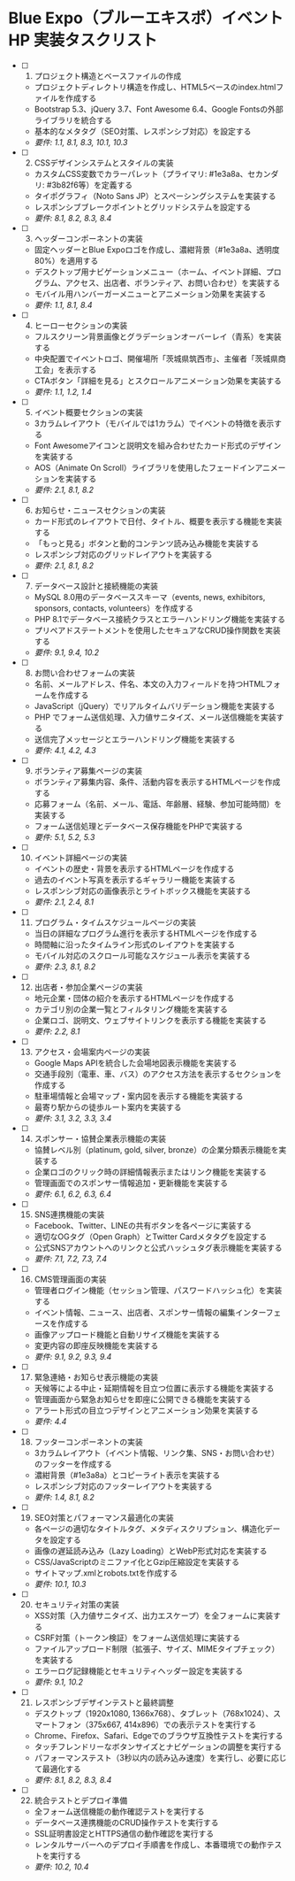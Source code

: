 # Blue Expo（ブルーエキスポ）イベントHP 実装タスクリスト

- [ ] 1. プロジェクト構造とベースファイルの作成
  - プロジェクトディレクトリ構造を作成し、HTML5ベースのindex.htmlファイルを作成する
  - Bootstrap 5.3、jQuery 3.7、Font Awesome 6.4、Google Fontsの外部ライブラリを統合する
  - 基本的なメタタグ（SEO対策、レスポンシブ対応）を設定する
  - _要件: 1.1, 8.1, 8.3, 10.1, 10.3_

- [ ] 2. CSSデザインシステムとスタイルの実装
  - カスタムCSS変数でカラーパレット（プライマリ: #1e3a8a、セカンダリ: #3b82f6等）を定義する
  - タイポグラフィ（Noto Sans JP）とスペーシングシステムを実装する
  - レスポンシブブレークポイントとグリッドシステムを設定する
  - _要件: 8.1, 8.2, 8.3, 8.4_

- [ ] 3. ヘッダーコンポーネントの実装
  - 固定ヘッダーとBlue Expoロゴを作成し、濃紺背景（#1e3a8a、透明度80%）を適用する
  - デスクトップ用ナビゲーションメニュー（ホーム、イベント詳細、プログラム、アクセス、出店者、ボランティア、お問い合わせ）を実装する
  - モバイル用ハンバーガーメニューとアニメーション効果を実装する
  - _要件: 1.1, 8.1, 8.4_

- [ ] 4. ヒーローセクションの実装
  - フルスクリーン背景画像とグラデーションオーバーレイ（青系）を実装する
  - 中央配置でイベントロゴ、開催場所「茨城県筑西市」、主催者「茨城県商工会」を表示する
  - CTAボタン「詳細を見る」とスクロールアニメーション効果を実装する
  - _要件: 1.1, 1.2, 1.4_

- [ ] 5. イベント概要セクションの実装
  - 3カラムレイアウト（モバイルでは1カラム）でイベントの特徴を表示する
  - Font Awesomeアイコンと説明文を組み合わせたカード形式のデザインを実装する
  - AOS（Animate On Scroll）ライブラリを使用したフェードインアニメーションを実装する
  - _要件: 2.1, 8.1, 8.2_

- [ ] 6. お知らせ・ニュースセクションの実装
  - カード形式のレイアウトで日付、タイトル、概要を表示する機能を実装する
  - 「もっと見る」ボタンと動的コンテンツ読み込み機能を実装する
  - レスポンシブ対応のグリッドレイアウトを実装する
  - _要件: 2.1, 8.1, 8.2_

- [ ] 7. データベース設計と接続機能の実装
  - MySQL 8.0用のデータベーススキーマ（events, news, exhibitors, sponsors, contacts, volunteers）を作成する
  - PHP 8.1でデータベース接続クラスとエラーハンドリング機能を実装する
  - プリペアドステートメントを使用したセキュアなCRUD操作関数を実装する
  - _要件: 9.1, 9.4, 10.2_

- [ ] 8. お問い合わせフォームの実装
  - 名前、メールアドレス、件名、本文の入力フィールドを持つHTMLフォームを作成する
  - JavaScript（jQuery）でリアルタイムバリデーション機能を実装する
  - PHP でフォーム送信処理、入力値サニタイズ、メール送信機能を実装する
  - 送信完了メッセージとエラーハンドリング機能を実装する
  - _要件: 4.1, 4.2, 4.3_

- [ ] 9. ボランティア募集ページの実装
  - ボランティア募集内容、条件、活動内容を表示するHTMLページを作成する
  - 応募フォーム（名前、メール、電話、年齢層、経験、参加可能時間）を実装する
  - フォーム送信処理とデータベース保存機能をPHPで実装する
  - _要件: 5.1, 5.2, 5.3_

- [ ] 10. イベント詳細ページの実装
  - イベントの歴史・背景を表示するHTMLページを作成する
  - 過去のイベント写真を表示するギャラリー機能を実装する
  - レスポンシブ対応の画像表示とライトボックス機能を実装する
  - _要件: 2.1, 2.4, 8.1_

- [ ] 11. プログラム・タイムスケジュールページの実装
  - 当日の詳細なプログラム進行を表示するHTMLページを作成する
  - 時間軸に沿ったタイムライン形式のレイアウトを実装する
  - モバイル対応のスクロール可能なスケジュール表示を実装する
  - _要件: 2.3, 8.1, 8.2_

- [ ] 12. 出店者・参加企業ページの実装
  - 地元企業・団体の紹介を表示するHTMLページを作成する
  - カテゴリ別の企業一覧とフィルタリング機能を実装する
  - 企業ロゴ、説明文、ウェブサイトリンクを表示する機能を実装する
  - _要件: 2.2, 8.1_

- [ ] 13. アクセス・会場案内ページの実装
  - Google Maps APIを統合した会場地図表示機能を実装する
  - 交通手段別（電車、車、バス）のアクセス方法を表示するセクションを作成する
  - 駐車場情報と会場マップ・案内図を表示する機能を実装する
  - 最寄り駅からの徒歩ルート案内を実装する
  - _要件: 3.1, 3.2, 3.3, 3.4_

- [ ] 14. スポンサー・協賛企業表示機能の実装
  - 協賛レベル別（platinum, gold, silver, bronze）の企業分類表示機能を実装する
  - 企業ロゴのクリック時の詳細情報表示またはリンク機能を実装する
  - 管理画面でのスポンサー情報追加・更新機能を実装する
  - _要件: 6.1, 6.2, 6.3, 6.4_

- [ ] 15. SNS連携機能の実装
  - Facebook、Twitter、LINEの共有ボタンを各ページに実装する
  - 適切なOGタグ（Open Graph）とTwitter Cardメタタグを設定する
  - 公式SNSアカウントへのリンクと公式ハッシュタグ表示機能を実装する
  - _要件: 7.1, 7.2, 7.3, 7.4_

- [ ] 16. CMS管理画面の実装
  - 管理者ログイン機能（セッション管理、パスワードハッシュ化）を実装する
  - イベント情報、ニュース、出店者、スポンサー情報の編集インターフェースを作成する
  - 画像アップロード機能と自動リサイズ機能を実装する
  - 変更内容の即座反映機能を実装する
  - _要件: 9.1, 9.2, 9.3, 9.4_

- [ ] 17. 緊急連絡・お知らせ表示機能の実装
  - 天候等による中止・延期情報を目立つ位置に表示する機能を実装する
  - 管理画面から緊急お知らせを即座に公開できる機能を実装する
  - アラート形式の目立つデザインとアニメーション効果を実装する
  - _要件: 4.4_

- [ ] 18. フッターコンポーネントの実装
  - 3カラムレイアウト（イベント情報、リンク集、SNS・お問い合わせ）のフッターを作成する
  - 濃紺背景（#1e3a8a）とコピーライト表示を実装する
  - レスポンシブ対応のフッターレイアウトを実装する
  - _要件: 1.4, 8.1, 8.2_

- [ ] 19. SEO対策とパフォーマンス最適化の実装
  - 各ページの適切なタイトルタグ、メタディスクリプション、構造化データを設定する
  - 画像の遅延読み込み（Lazy Loading）とWebP形式対応を実装する
  - CSS/JavaScriptのミニファイ化とGzip圧縮設定を実装する
  - サイトマップ.xmlとrobots.txtを作成する
  - _要件: 10.1, 10.3_

- [ ] 20. セキュリティ対策の実装
  - XSS対策（入力値サニタイズ、出力エスケープ）を全フォームに実装する
  - CSRF対策（トークン検証）をフォーム送信処理に実装する
  - ファイルアップロード制限（拡張子、サイズ、MIMEタイプチェック）を実装する
  - エラーログ記録機能とセキュリティヘッダー設定を実装する
  - _要件: 9.1, 10.2_

- [ ] 21. レスポンシブデザインテストと最終調整
  - デスクトップ（1920x1080, 1366x768）、タブレット（768x1024）、スマートフォン（375x667, 414x896）での表示テストを実行する
  - Chrome、Firefox、Safari、Edgeでのブラウザ互換性テストを実行する
  - タッチフレンドリーなボタンサイズとナビゲーションの調整を実行する
  - パフォーマンステスト（3秒以内の読み込み速度）を実行し、必要に応じて最適化する
  - _要件: 8.1, 8.2, 8.3, 8.4_

- [ ] 22. 統合テストとデプロイ準備
  - 全フォーム送信機能の動作確認テストを実行する
  - データベース連携機能のCRUD操作テストを実行する
  - SSL証明書設定とHTTPS通信の動作確認を実行する
  - レンタルサーバーへのデプロイ手順書を作成し、本番環境での動作テストを実行する
  - _要件: 10.2, 10.4_